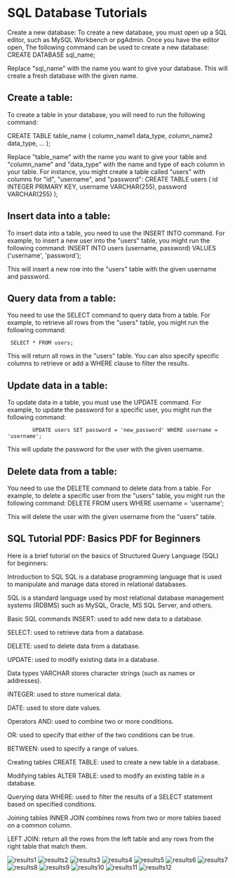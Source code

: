 # SQL Database Tutorials

Create a new database:
To create a new database, you must open up a SQL editor, such as MySQL Workbench or pgAdmin. Once you have the editor open, The following command can be used to create a new database:
            CREATE DATABASE sql_name;

Replace "sql_name" with the name you want to give your database. This will create a fresh database with the given name.

## Create a table:

To create a table in your database, you will need to run the following command:

CREATE TABLE table_name ( column_name1 data_type, column_name2 data_type, ... );

Replace "table_name" with the name you want to give your table and "column_name" and "data_type" with the name and type of each column in your table. For instance, you might create a table called "users" with columns for "id", "username", and "password":
            CREATE TABLE users ( id INTEGER PRIMARY KEY, username VARCHAR(255), password VARCHAR(255) );

## Insert data into a table:

To insert data into a table, you need to use the INSERT INTO command. For example, to insert a new user into the "users" table, you might run the following command:
            INSERT INTO users (username, password) VALUES ('username', 'password');

This will insert a new row into the "users" table with the given username and password.

## Query data from a table:

You need to use the SELECT command to query data from a table. For example, to retrieve all rows from the "users" table, you might run the following command:

     SELECT * FROM users;

 This will return all rows in the "users" table. You can also specify specific columns to retrieve or add a WHERE clause to filter the results.

## Update data in a table:

To update data in a table, you must use the UPDATE command. For example, to update the password for a specific user, you might run the following command:

            UPDATE users SET password = 'new_password' WHERE username = 'username';

This will update the password for the user with the given username.

## Delete data from a table:

You need to use the DELETE command to delete data from a table. For example, to delete a specific user from the "users" table, you might run the following command:
            DELETE FROM users WHERE username = 'username';

This will delete the user with the given username from the "users" table.

## SQL Tutorial PDF: Basics PDF for Beginners

Here is a brief tutorial on the basics of Structured Query Language (SQL) for beginners:

Introduction to SQL
SQL is a database programming language that is used to manipulate and manage data stored in relational databases.

SQL is a standard language used by most relational database management systems (RDBMS) such as MySQL, Oracle, MS SQL Server, and others.

Basic SQL commands
INSERT: used to add new data to a database.

SELECT: used to retrieve data from a database.

DELETE: used to delete data from a database.

UPDATE: used to modify existing data in a database.

Data types
VARCHAR stores character strings (such as names or addresses).

INTEGER: used to store numerical data.

DATE: used to store date values.

Operators
AND: used to combine two or more conditions.

OR: used to specify that either of the two conditions can be true.

BETWEEN: used to specify a range of values.

Creating tables
CREATE TABLE: used to create a new table in a database.

Modifying tables
ALTER TABLE: used to modify an existing table in a database.

Querying data
WHERE: used to filter the results of a SELECT statement based on specified conditions.

Joining tables
INNER JOIN combines rows from two or more tables based on a common column.

LEFT JOIN: return all the rows from the left table and any rows from the right table that match them.

![results1](/img/sql1.png)
![results2](/img/sql2.png)
![results3](/img/sql3.png)
![results4](/img/sql4.png)
![results5](/img/sql5.png)
![results6](/img/sql6.png)
![results7](/img/sql13.png)
![results8](/img/sql14.png)
![results9](/img/sql15.png)
![results10](/img/sql16.png)
![results11](/img/sql17.png)
![results12](/img/sql18.png)


